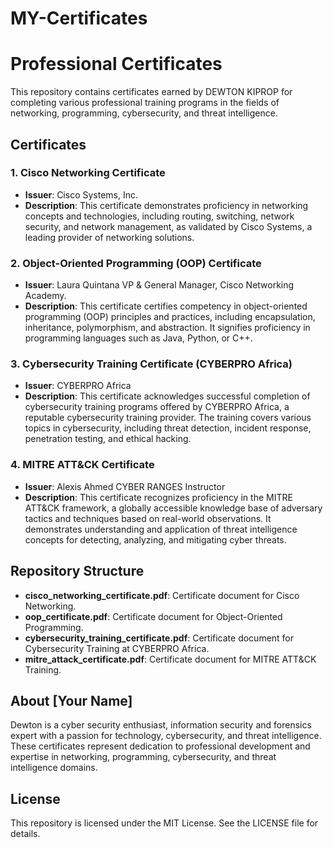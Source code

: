# MY-Certificates
# Professional Certificates

This repository contains certificates earned by DEWTON KIPROP for completing various professional training programs in the fields of networking, programming, cybersecurity, and threat intelligence.

## Certificates

### 1. Cisco Networking Certificate

- **Issuer**: Cisco Systems, Inc.
- **Description**: This certificate demonstrates proficiency in networking concepts and technologies, including routing, switching, network security, and network management, as validated by Cisco Systems, a leading provider of networking solutions.

### 2. Object-Oriented Programming (OOP) Certificate

- **Issuer**: Laura Quintana VP & General Manager, Cisco Networking Academy.
- **Description**: This certificate certifies competency in object-oriented programming (OOP) principles and practices, including encapsulation, inheritance, polymorphism, and abstraction. It signifies proficiency in programming languages such as Java, Python, or C++.

### 3. Cybersecurity Training Certificate (CYBERPRO Africa)

- **Issuer**: CYBERPRO Africa
- **Description**: This certificate acknowledges successful completion of cybersecurity training programs offered by CYBERPRO Africa, a reputable cybersecurity training provider. The training covers various topics in cybersecurity, including threat detection, incident response, penetration testing, and ethical hacking.

### 4. MITRE ATT&CK Certificate

- **Issuer**: Alexis Ahmed CYBER RANGES Instructor
- **Description**: This certificate recognizes proficiency in the MITRE ATT&CK framework, a globally accessible knowledge base of adversary tactics and techniques based on real-world observations. It demonstrates understanding and application of threat intelligence concepts for detecting, analyzing, and mitigating cyber threats.

## Repository Structure

- **cisco_networking_certificate.pdf**: Certificate document for Cisco Networking.
- **oop_certificate.pdf**: Certificate document for Object-Oriented Programming.
- **cybersecurity_training_certificate.pdf**: Certificate document for Cybersecurity Training at CYBERPRO Africa.
- **mitre_attack_certificate.pdf**: Certificate document for MITRE ATT&CK Training.

## About [Your Name]

Dewton is a cyber security enthusiast, information security and forensics expert with a passion for technology, cybersecurity, and threat intelligence. These certificates represent dedication to professional development and expertise in networking, programming, cybersecurity, and threat intelligence domains.


## License

This repository is licensed under the MIT License. See the LICENSE file for details.
